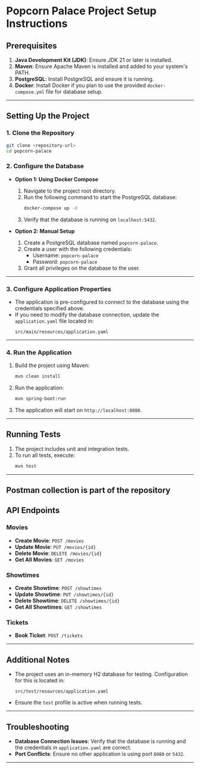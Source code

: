
# Popcorn Palace Project Setup Instructions

## Prerequisites
1. **Java Development Kit (JDK)**: Ensure JDK 21 or later is installed.
2. **Maven**: Ensure Apache Maven is installed and added to your system's PATH.
3. **PostgreSQL**: Install PostgreSQL and ensure it is running.
4. **Docker**: Install Docker if you plan to use the provided `docker-compose.yml` file for database setup.

---

## Setting Up the Project

### 1. Clone the Repository
```bash
git clone <repository-url>
cd popcorn-palace
```

### 2. Configure the Database
- **Option 1: Using Docker Compose**
  1. Navigate to the project root directory.
  2. Run the following command to start the PostgreSQL database:
     ```bash
     docker-compose up -d
     ```
  3. Verify that the database is running on `localhost:5432`.

- **Option 2: Manual Setup**
  1. Create a PostgreSQL database named `popcorn-palace`.
  2. Create a user with the following credentials:
     - Username: `popcorn-palace`
     - Password: `popcorn-palace`
  3. Grant all privileges on the database to the user.

---

### 3. Configure Application Properties
- The application is pre-configured to connect to the database using the credentials specified above.
- If you need to modify the database connection, update the `application.yaml` file located in:
  ```
  src/main/resources/application.yaml
  ```

---

### 4. Run the Application
1. Build the project using Maven:
   ```bash
   mvn clean install
   ```
2. Run the application:
   ```bash
   mvn spring-boot:run
   ```
3. The application will start on `http://localhost:8080`.

---

## Running Tests
1. The project includes unit and integration tests.
2. To run all tests, execute:
   ```bash
   mvn test
   ```

---
## Postman collection is part of the repository

## API Endpoints
### Movies
- **Create Movie**: `POST /movies`
- **Update Movie**: `PUT /movies/{id}`
- **Delete Movie**: `DELETE /movies/{id}`
- **Get All Movies**: `GET /movies`

### Showtimes
- **Create Showtime**: `POST /showtimes`
- **Update Showtime**: `PUT /showtimes/{id}`
- **Delete Showtime**: `DELETE /showtimes/{id}`
- **Get All Showtimes**: `GET /showtimes`

### Tickets
- **Book Ticket**: `POST /tickets`

---

## Additional Notes
- The project uses an in-memory H2 database for testing. Configuration for this is located in:
  ```
  src/test/resources/application.yaml
  ```
- Ensure the `test` profile is active when running tests.

---

## Troubleshooting
- **Database Connection Issues**: Verify that the database is running and the credentials in `application.yaml` are correct.
- **Port Conflicts**: Ensure no other application is using port `8080` or `5432`.

---
